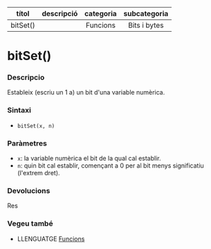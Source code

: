 
| títol | descripció   | categoria  | subcategoria        |
| :---: | :----------: | :--------: | :-----------------: |
| bitSet() | | Funcions | Bits i bytes |

# bitSet()

### Descripcio

Estableix (escriu un 1 a) un bit d'una variable numèrica.


### Sintaxi

*  `bitSet(x, n)`


### Paràmetres

*  `x`: la variable numèrica el bit de la qual cal establir.  
*  `n`: quin bit cal establir, començant a 0 per al bit menys significatiu (l'extrem dret).


### Devolucions

Res

### Vegeu també

*  LLENGUATGE [Funcions](../Funcions.md)
